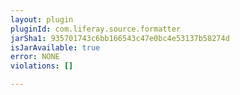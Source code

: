 ```yaml
---
layout: plugin
pluginId: com.liferay.source.formatter
jarSha1: 935701743c6bb166543c47e0bc4e53137b58274d
isJarAvailable: true
error: NONE
violations: []

---
```

